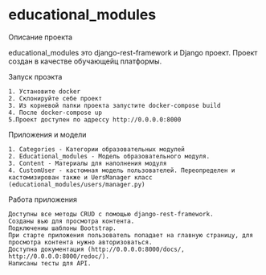 # educational_modules


Описание проекта

educational_modules это django-rest-framework и Django проект. Проект создан в качестве обучающейц платформы.

Запуск проэкта

    1. Установите docker
    2. Склонируйте себе проект 
    3. Из корневой папки проекта запустите docker-compose build
    4. После docker-compose up
    5.Проект доступен по адрессу http://0.0.0.0:8000

Приложения и модели

    1. Categories - Категории образовательных модулей
    2. Educational_modules - Модель образовательного модуля.
    3. Content - Материалы для наполнения модуля
    4. CustomUser - кастомная модель пользователей. Переопределен и кастомизирован также и UersManager класс (educational_modules/users/manager.py)


Работа приложения

    Доступны все методы CRUD с помощью django-rest-framework.
    Созданы вью для просмотра контента.
    Подключениы шаблоны Bootstrap.
    При старте приложения пользователь попадает на главную страницу, для просмотра контента нужно авторизоваться.
    Доступна документация (http://0.0.0.0:8000/docs/, http://0.0.0.0:8000/redoc/).
    Написаны тесты для API.
